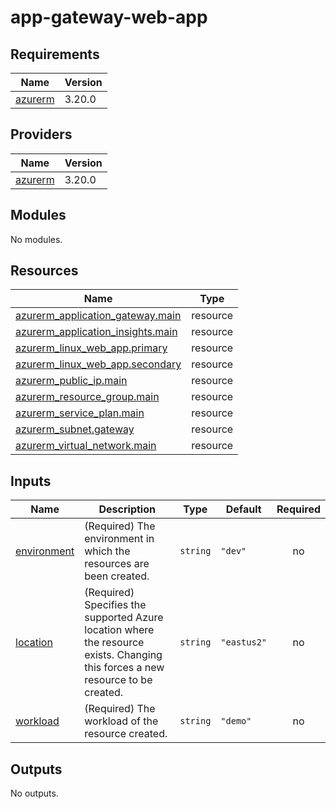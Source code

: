 # app-gateway-web-app
<!-- BEGIN_TF_DOCS -->
## Requirements

| Name | Version |
|------|---------|
| <a name="requirement_azurerm"></a> [azurerm](#requirement\_azurerm) | 3.20.0 |

## Providers

| Name | Version |
|------|---------|
| <a name="provider_azurerm"></a> [azurerm](#provider\_azurerm) | 3.20.0 |

## Modules

No modules.

## Resources

| Name | Type |
|------|------|
| [azurerm_application_gateway.main](https://registry.terraform.io/providers/hashicorp/azurerm/3.20.0/docs/resources/application_gateway) | resource |
| [azurerm_application_insights.main](https://registry.terraform.io/providers/hashicorp/azurerm/3.20.0/docs/resources/application_insights) | resource |
| [azurerm_linux_web_app.primary](https://registry.terraform.io/providers/hashicorp/azurerm/3.20.0/docs/resources/linux_web_app) | resource |
| [azurerm_linux_web_app.secondary](https://registry.terraform.io/providers/hashicorp/azurerm/3.20.0/docs/resources/linux_web_app) | resource |
| [azurerm_public_ip.main](https://registry.terraform.io/providers/hashicorp/azurerm/3.20.0/docs/resources/public_ip) | resource |
| [azurerm_resource_group.main](https://registry.terraform.io/providers/hashicorp/azurerm/3.20.0/docs/resources/resource_group) | resource |
| [azurerm_service_plan.main](https://registry.terraform.io/providers/hashicorp/azurerm/3.20.0/docs/resources/service_plan) | resource |
| [azurerm_subnet.gateway](https://registry.terraform.io/providers/hashicorp/azurerm/3.20.0/docs/resources/subnet) | resource |
| [azurerm_virtual_network.main](https://registry.terraform.io/providers/hashicorp/azurerm/3.20.0/docs/resources/virtual_network) | resource |

## Inputs

| Name | Description | Type | Default | Required |
|------|-------------|------|---------|:--------:|
| <a name="input_environment"></a> [environment](#input\_environment) | (Required) The environment in which the resources are been created. | `string` | `"dev"` | no |
| <a name="input_location"></a> [location](#input\_location) | (Required) Specifies the supported Azure location where the resource exists. Changing this forces a new resource to be created. | `string` | `"eastus2"` | no |
| <a name="input_workload"></a> [workload](#input\_workload) | (Required) The workload of the resource created. | `string` | `"demo"` | no |

## Outputs

No outputs.
<!-- END_TF_DOCS -->